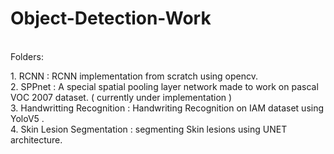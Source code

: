 # Object-Detection-Work
<br>
Folders:
<p>
<p>
1. RCNN :  RCNN implementation from scratch using opencv. <br>
2. SPPnet : A special spatial pooling layer network made to work on pascal VOC 2007 dataset. ( currently under implementation ) <br>
3. Handwritting Recognition : Handwriting Recognition on IAM dataset using YoloV5 . <br>
4. Skin Lesion Segmentation : segmenting Skin lesions using UNET architecture.
